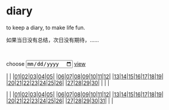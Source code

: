 # diary

to keep a diary, to make life fun.

如果当日没有总结，次日没有期待，……

<br>

<span>choose</span>
<input type="date" id="diary_date_info" name="oh" value="new Date()" min="2022-10-20" max="new Date()">
<a id="run" href="https://draugus.github.io/diary/"
    onclick="this.href += 
    document.getElementById('diary_date_info').value
    .replace(/-/g, '/')">view</a>


| | |[01][2022/11/01]|[02][2022/11/02]|[03][2022/11/03]|[04][2022/11/04]|[05][2022/11/05]|
|[06][2022/11/06]|[07][2022/11/07]|[08][2022/11/08]|[09][2022/11/09]|[10][2022/11/10]|[11][2022/11/11]|[12][2022/11/12]|
|[13][2022/11/13]|[14][2022/11/14]|[15][2022/11/15]|[16][2022/11/16]|[17][2022/11/17]|[18][2022/11/18]|[19][2022/11/19]|
|[20][2022/11/20]|[21][2022/11/21]|[22][2022/11/22]|[23][2022/11/23]|[24][2022/11/24]|[25][2022/11/25]|[26][2022/11/26]|
|[27][2022/11/27]|[28][2022/11/28]|[29][2022/11/29]|[30][2022/11/30]| | | |




[2022/11/01]: https://draugus.github.io/diary/2022/11/01
[2022/11/02]: https://draugus.github.io/diary/2022/11/02
[2022/11/03]: https://draugus.github.io/diary/2022/11/03
[2022/11/04]: https://draugus.github.io/diary/2022/11/04
[2022/11/05]: https://draugus.github.io/diary/2022/11/05
[2022/11/06]: https://draugus.github.io/diary/2022/11/06
[2022/11/07]: https://draugus.github.io/diary/2022/11/07
[2022/11/08]: https://draugus.github.io/diary/2022/11/08
[2022/11/09]: https://draugus.github.io/diary/2022/11/09
[2022/11/10]: https://draugus.github.io/diary/2022/11/10
[2022/11/11]: https://draugus.github.io/diary/2022/11/11
[2022/11/12]: https://draugus.github.io/diary/2022/11/12
[2022/11/13]: https://draugus.github.io/diary/2022/11/13
[2022/11/14]: https://draugus.github.io/diary/2022/11/14
[2022/11/15]: https://draugus.github.io/diary/2022/11/15
[2022/11/16]: https://draugus.github.io/diary/2022/11/16
[2022/11/17]: https://draugus.github.io/diary/2022/11/17
[2022/11/18]: https://draugus.github.io/diary/2022/11/18
[2022/11/19]: https://draugus.github.io/diary/2022/11/19
[2022/11/20]: https://draugus.github.io/diary/2022/11/20
[2022/11/21]: https://draugus.github.io/diary/2022/11/21
[2022/11/22]: https://draugus.github.io/diary/2022/11/22
[2022/11/23]: https://draugus.github.io/diary/2022/11/23
[2022/11/24]: https://draugus.github.io/diary/2022/11/24
[2022/11/25]: https://draugus.github.io/diary/2022/11/25
[2022/11/26]: https://draugus.github.io/diary/2022/11/26
[2022/11/27]: https://draugus.github.io/diary/2022/11/27
[2022/11/28]: https://draugus.github.io/diary/2022/11/28
[2022/11/29]: https://draugus.github.io/diary/2022/11/29
[2022/11/30]: https://draugus.github.io/diary/2022/11/30



| | |[01][2022/12/01]|[02][2022/12/02]|[03][2022/12/03]|[04][2022/12/04]|[05][2022/12/05]|
|[06][2022/12/06]|[07][2022/12/07]|[08][2022/12/08]|[09][2022/12/09]|[10][2022/12/10]|[11][2022/12/11]|[12][2022/12/12]|
|[13][2022/12/13]|[14][2022/12/14]|[15][2022/12/15]|[16][2022/12/16]|[17][2022/12/17]|[18][2022/12/18]|[19][2022/12/19]|
|[20][2022/12/20]|[21][2022/12/21]|[22][2022/12/22]|[23][2022/12/23]|[24][2022/12/24]|[25][2022/12/25]|[26][2022/12/26]|
|[27][2022/12/27]|[28][2022/12/28]|[29][2022/12/29]|[30][2022/12/30]|[31][2022/12/31]| | |



[2022/12/01]: https://draugus.github.io/diary/2022/12/01
[2022/12/02]: https://draugus.github.io/diary/2022/12/02
[2022/12/03]: https://draugus.github.io/diary/2022/12/03
[2022/12/04]: https://draugus.github.io/diary/2022/12/04
[2022/12/05]: https://draugus.github.io/diary/2022/12/05
[2022/12/06]: https://draugus.github.io/diary/2022/12/06
[2022/12/07]: https://draugus.github.io/diary/2022/12/07
[2022/12/08]: https://draugus.github.io/diary/2022/12/08
[2022/12/09]: https://draugus.github.io/diary/2022/12/09
[2022/12/10]: https://draugus.github.io/diary/2022/12/10
[2022/12/11]: https://draugus.github.io/diary/2022/12/11
[2022/12/12]: https://draugus.github.io/diary/2022/12/12
[2022/12/13]: https://draugus.github.io/diary/2022/12/13
[2022/12/14]: https://draugus.github.io/diary/2022/12/14
[2022/12/15]: https://draugus.github.io/diary/2022/12/15
[2022/12/16]: https://draugus.github.io/diary/2022/12/16
[2022/12/17]: https://draugus.github.io/diary/2022/12/17
[2022/12/18]: https://draugus.github.io/diary/2022/12/18
[2022/12/19]: https://draugus.github.io/diary/2022/12/19
[2022/12/20]: https://draugus.github.io/diary/2022/12/20
[2022/12/21]: https://draugus.github.io/diary/2022/12/21
[2022/12/22]: https://draugus.github.io/diary/2022/12/22
[2022/12/23]: https://draugus.github.io/diary/2022/12/23
[2022/12/24]: https://draugus.github.io/diary/2022/12/24
[2022/12/25]: https://draugus.github.io/diary/2022/12/25
[2022/12/26]: https://draugus.github.io/diary/2022/12/26
[2022/12/27]: https://draugus.github.io/diary/2022/12/27
[2022/12/28]: https://draugus.github.io/diary/2022/12/28
[2022/12/29]: https://draugus.github.io/diary/2022/12/29
[2022/12/30]: https://draugus.github.io/diary/2022/12/30
[2022/12/31]: https://draugus.github.io/diary/2022/12/31
